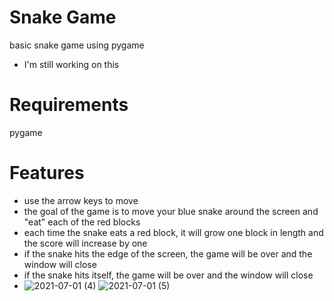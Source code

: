 # Snake Game
basic snake game using pygame
* I'm still working on this
# Requirements
pygame
# Features
* use the arrow keys to move
* the goal of the game is to move your blue snake around the screen and "eat" each of the red blocks
* each time the snake eats a red block, it will grow one block in length and the score will increase by one
* if the snake hits the edge of the screen, the game will be over and the window will close
* if the snake hits itself, the game will be over and the window will close
* ![2021-07-01 (4)](https://user-images.githubusercontent.com/80280181/124201480-cda81f00-da9d-11eb-8aa5-74c12ca13571.png)
![2021-07-01 (5)](https://user-images.githubusercontent.com/80280181/124201467-bcf7a900-da9d-11eb-8353-2abd6fcf250c.png)

